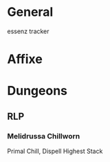 # General


essenz tracker

# Affixe

# Dungeons

## RLP

### Melidrussa Chillworn

Primal Chill, Dispell Highest Stack



